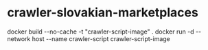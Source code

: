 # crawler-slovakian-marketplaces

docker build --no-cache -t "crawler-script-image" .
docker run -d --network host --name crawler-script crawler-script-image
